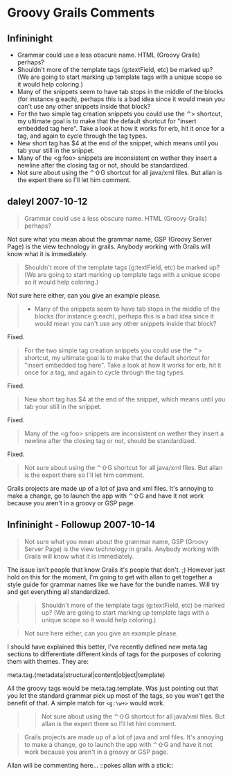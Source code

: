 # Groovy Grails Comments

## Infininight

* Grammar could use a less obscure name. HTML (Groovy Grails) perhaps?
* Shouldn't more of the template tags (g:textField, etc) be marked up? (We are going to start marking up template tags with a unique scope so it would help coloring.)
* Many of the snippets seem to have tab stops in the middle of the blocks (for instance g:each), perhaps this is a bad idea since it would mean you can't use any other snippets inside that block?
* For the two simple tag creation snippets you could use the ⌃> shortcut, my ultimate goal is to make that the default shortcut for "insert embedded tag here". Take a look at how it works for erb, hit it once for a tag, and again to cycle through the tag types.
* New short tag has $4 at the end of the snippet, which means until you tab your still in the snippet.
* Many of the <g:foo> snippets are inconsistent on wether they insert a newline after the closing tag or not, should be standardized.
* Not sure about using the ⌃⇧G shortcut for all java/xml files. But allan is the expert there so I'll let him comment.

## daleyl 2007-10-12

> Grammar could use a less obscure name. HTML (Groovy Grails) perhaps?

Not sure what you mean about the grammar name, GSP (Groovy Server Page) is the view technology in grails. Anybody working with Grails will know what it is immediately.

> Shouldn't more of the template tags (g:textField, etc) be marked up? (We are going to start marking up template tags with a unique scope so it would help coloring.)

Not sure here either, can you give an example please.

> * Many of the snippets seem to have tab stops in the middle of the blocks (for instance g:each), perhaps this is a bad idea since it would mean you can't use any other snippets inside that block?

Fixed.

> For the two simple tag creation snippets you could use the ⌃> shortcut, my ultimate goal is to make that the default shortcut for "insert embedded tag here". Take a look at how it works for erb, hit it once for a tag, and again to cycle through the tag types.

Fixed.

> New short tag has $4 at the end of the snippet, which means until you tab your still in the snippet.

Fixed.

> Many of the <g:foo> snippets are inconsistent on wether they insert a newline after the closing tag or not, should be standardized.

Fixed.

> Not sure about using the ⌃⇧G shortcut for all java/xml files. But allan is the expert there so I'll let him comment.

Grails projects are made up of a lot of java and xml files. It's annoying to make a change, go to launch the app with ⌃⇧G and have it not work because you aren't in a groovy or GSP page.


## Infininight - Followup 2007-10-14

> Not sure what you mean about the grammar name, GSP (Groovy Server Page) is the view technology in
grails. Anybody working with Grails will know what it is immediately.

The issue isn't people that know Grails it's people that don't. ;) However just hold on this for the moment, I'm going to get with allan to get together a style guide for grammar names like we have for the bundle names. Will try and get everything all standardized.

>> Shouldn't more of the template tags (g:textField, etc) be marked up? (We are going to start marking up template tags with a unique scope so it would help coloring.)

> Not sure here either, can you give an example please.

I should have explained this better, I've recently defined new meta.tag sections to differentiate different kinds of tags for the purposes of coloring them with themes. They are:

meta.tag.(metadata|structural|content|object|template)

All the groovy tags would be meta.tag.template. Was just pointing out that you let the standard grammar pick up most of the tags, so you won't get the benefit of that. A simple match for `<g:\w+>` would work.

>> Not sure about using the ⌃⇧G shortcut for all java/xml files. But allan is the expert there so I'll let him comment.

> Grails projects are made up of a lot of java and xml files. It's annoying to make a change, go to launch the app with ⌃⇧G and have it not work because you aren't in a groovy or GSP page.

Allan will be commenting here… ::pokes allan with a stick::

